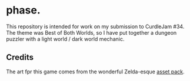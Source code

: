# phase.
This repository is intended for work on my submission to CurdleJam #34. The theme was Best of Both Worlds, so I have put together a dungeon puzzler with a light world / dark world mechanic.  

## Credits

The art fpr this game comes from the wonderful Zelda-esque [asset pack](https://ansimuz.itch.io/top-down-adventure-assets).
